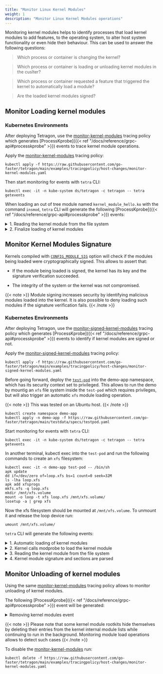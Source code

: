 ```yaml
---
title: "Monitor Linux Kernel Modules"
weight: 1
description: "Monitor Linux Kernel Modules operations"
---
```


Monitoring kernel modules helps to identify processes that load kernel modules to add features,
to the operating system, to alter host system functionality or even hide their behaviour. This
can be used to answer the following questions:

> Which process or container is changing the kernel?

> Which process or container is loading or unloading kernel modules in the cuslter?

> Which process or container requested a feature that triggered the kernel to automatically load a module?

> Are the loaded kernel modules signed?

## Monitor Loading kernel modules

### Kubernetes Environments

After deploying Tetragon, use the [monitor-kernel-modules](https://raw.githubusercontent.com/go-faster/tetragon/main/examples/tracingpolicy/host-changes/monitor-kernel-modules.yaml) tracing policy which generates [ProcessKprobe]({{< ref "/docs/reference/grpc-api#processkprobe" >}}) events
to trace kernel module operations.

Apply the [monitor-kernel-modules](https://raw.githubusercontent.com/go-faster/tetragon/main/examples/tracingpolicy/host-changes/monitor-kernel-modules.yaml) tracing policy:
```shell
kubectl apply -f https://raw.githubusercontent.com/go-faster/tetragon/main/examples/tracingpolicy/host-changes/monitor-kernel-modules.yaml
```

Then start monitoring for events with `tetra` CLI:
```shell
kubectl exec -it -n kube-system ds/tetragon -c tetragon -- tetra getevents
```

When loading an out of tree module named `kernel_module_hello.ko` with the command `insmod`,
`tetra` CLI will generate the following [ProcessKprobe]({{< ref "/docs/reference/grpc-api#processkprobe" >}}) events:

<details><summary> 1. Reading the kernel module from the file system </summary>
<p>

```json
{
  "process_kprobe": {
    "process": {
      "exec_id": "OjEzMTg4MTQwNDUwODkwOjgyMDIz",
      "pid": 82023,
      "uid": 0,
      "cwd": "/home/tixxdz/tetragon",
      "binary": "/usr/sbin/insmod",
      "arguments": "contrib/tester-progs/kernel_module_hello.ko",
      "flags": "execve clone",
      "start_time": "2023-08-30T11:01:22.846516679Z",
      "auid": 1000,
      "parent_exec_id": "OjEzMTg4MTM4MjY2ODQyOjgyMDIy",
      "refcnt": 1,
      "tid": 82023
    },
    "parent": {
      "exec_id": "OjEzMTg4MTM4MjY2ODQyOjgyMDIy",
      "pid": 82022,
      "uid": 1000,
      "cwd": "/home/tixxdz/tetragon",
      "binary": "/usr/bin/sudo",
      "arguments": "insmod contrib/tester-progs/kernel_module_hello.ko",
      "flags": "execve",
      "start_time": "2023-08-30T11:01:22.844332959Z",
      "auid": 1000,
      "parent_exec_id": "OjEzMTg1NTE3MTgzNDM0OjgyMDIx",
      "refcnt": 1,
      "tid": 0
    },
    "function_name": "security_kernel_read_file",
    "args": [
      {
        "file_arg": {
          "path": "/home/tixxdz/tetragon/contrib/tester-progs/kernel_module_hello.ko"
        }
      },
      {
        "int_arg": 2
      }
    ],
    "return": {
      "int_arg": 0
    },
    "action": "KPROBE_ACTION_POST"
  },
  "time": "2023-08-30T11:01:22.847554295Z"
}
```

In addition to the process metadata from exec events, [ProcessKprobe]({{< ref "/docs/reference/grpc-api#processkprobe" >}}) events contain the arguments of the observed call. In the above case they are:

- `security_kernel_read_file`: the kernel security hook when the kernel loads file specified by user space.
- `file_arg`: the full path of the kernel module on the file system.

</p>
</details>

<details><summary> 2. Finalize loading of kernel modules </summary>
<p>

```json
{
  "process_kprobe": {
    "process": {
      "exec_id": "OjEzMTg4MTQwNDUwODkwOjgyMDIz",
      "pid": 82023,
      "uid": 0,
      "cwd": "/home/tixxdz/tetragon",
      "binary": "/usr/sbin/insmod",
      "arguments": "contrib/tester-progs/kernel_module_hello.ko",
      "flags": "execve clone",
      "start_time": "2023-08-30T11:01:22.846516679Z",
      "auid": 1000,
      "parent_exec_id": "OjEzMTg4MTM4MjY2ODQyOjgyMDIy",
      "refcnt": 1,
      "tid": 82023
    },
    "parent": {
      "exec_id": "OjEzMTg4MTM4MjY2ODQyOjgyMDIy",
      "pid": 82022,
      "uid": 1000,
      "cwd": "/home/tixxdz/tetragon",
      "binary": "/usr/bin/sudo",
      "arguments": "insmod contrib/tester-progs/kernel_module_hello.ko",
      "flags": "execve",
      "start_time": "2023-08-30T11:01:22.844332959Z",
      "auid": 1000,
      "parent_exec_id": "OjEzMTg1NTE3MTgzNDM0OjgyMDIx",
      "refcnt": 1,
      "tid": 0
    },
    "function_name": "do_init_module",
    "args": [
      {
        "module_arg": {
          "name": "kernel_module_hello",
          "tainted": [
            "TAINT_OUT_OF_TREE_MODULE",
            "TAINT_UNSIGNED_MODULE"
          ]
        }
      }
    ],
    "action": "KPROBE_ACTION_POST"
  },
  "time": "2023-08-30T11:01:22.847638990Z"
}
```

This [ProcessKprobe]({{< ref "/docs/reference/grpc-api#processkprobe" >}}) event contains:

- `do_init_module`: the function call where the module is finaly loaded.
- [`module_arg`]({{< ref "/docs/reference/grpc-api#kernelmodule" >}}): the kernel module information, it contains:
  - `name`: the name of the kernel module as a string.
  - [`tainted`]({{< ref "/docs/reference/grpc-api#taintedbitstype" >}}): the module tainted flags that will be applied on the kernel. In the example above, it indicates we are loading an out-of-tree module, that is unsigned module which may compromise the integrity of our system.

</p>
</details>

## Monitor Kernel Modules Signature

Kernels compiled with [`CONFIG_MODULE_SIG`](https://docs.kernel.org/admin-guide/module-signing.html) option will check if the modules being loaded were cryptographically signed.
This allows to assert that:

* If the module being loaded is signed, the kernel has its key and the signature verification succeeded.

* The integrity of the system or the kernel was not compromised.

{{< note >}}
Module signing increases security by identifying malicious modules loaded into the kernel. It is also possible to
deny loading such modules if the signature verification fails.
{{< /note >}}

### Kubernetes Environments

After deploying Tetragon, use the [monitor-signed-kernel-modules](https://raw.githubusercontent.com/go-faster/tetragon/main/examples/tracingpolicy/host-changes/monitor-signed-kernel-modules.yaml) tracing policy which generates [ProcessKprobe]({{< ref "/docs/reference/grpc-api#processkprobe" >}}) events
to identify if kernel modules are signed or not.

Apply the [monitor-signed-kernel-modules](https://raw.githubusercontent.com/go-faster/tetragon/main/examples/tracingpolicy/host-changes/monitor-signed-kernel-modules.yaml) tracing policy:
```shell
kubectl apply -f https://raw.githubusercontent.com/go-faster/tetragon/main/examples/tracingpolicy/host-changes/monitor-signed-kernel-modules.yaml
```

Before going forward, deploy the [`test-pod`](https://raw.githubusercontent.com/go-faster/tetragon/main/testdata/specs/testpod.yaml) into the demo-app namespace, which has its security context set to privileged.
This allows to run the demo by mountig an `xfs` file system inside the `test-pod` which requires privileges,
but will also trigger an automatic `xfs` module loading operation.

{{< note >}}
This was tested on an Ubuntu host.
{{< /note >}}


```shell
kubectl create namespace demo-app
kubectl apply -n demo-app -f https://raw.githubusercontent.com/go-faster/tetragon/main/testdata/specs/testpod.yaml
```

Start monitoring for events with `tetra` CLI:
```shell
kubectl exec -it -n kube-system ds/tetragon -c tetragon -- tetra getevents
```

In another terminal, kubectl exec into the `test-pod` and run the following commands to create an `xfs` filesystem:
```shell
kubectl exec -it -n demo-app test-pod -- /bin/sh
apk update
dd if=/dev/zero of=loop.xfs bs=1 count=0 seek=32M
ls -lha loop.xfs
apk add xfsprogs
mkfs.xfs -q loop.xfs
mkdir /mnt/xfs.volume
mount -o loop -t xfs loop.xfs /mnt/xfs.volume/
losetup -a | grep xfs
```

Now the xfs filesystem should be mounted at `/mnt/xfs.volume`. To unmount it and release the loop device run:
```shell
umount /mnt/xfs.volume/
```

`tetra` CLI will generate the following events:

<details><summary> 1. Automatic loading of kernel modules </summary>
<p>

First the `mount` command will trigger an automatic operation to load the `xfs` kernel module.

```json
{
  "process_kprobe": {
    "process": {
      "exec_id": "a2luZC1jb250cm9sLXBsYW5lOjQxMjc1NTA0OTk5NTcyOjEzMDg3Ng==",
      "pid": 130876,
      "uid": 0,
      "cwd": "/",
      "binary": "/bin/mount",
      "arguments": "-o loop -t xfs loop.xfs /mnt/xfs.volume/",
      "flags": "execve rootcwd clone",
      "start_time": "2023-09-09T23:27:42.732039059Z",
      "auid": 4294967295,
      "pod": {
        "namespace": "demo-app",
        "name": "test-pod",
        "container": {
          "id": "containerd://1e910d5cc8d8d68c894934170b162ef93aea5652867ed6bd7c620c7e3f9a10f1",
          "name": "test-pod",
          "image": {
            "id": "docker.io/cilium/starwars@sha256:f92c8cd25372bac56f55111469fe9862bf682385a4227645f5af155eee7f58d9",
            "name": "docker.io/cilium/starwars:latest"
          },
          "start_time": "2023-09-09T22:46:09Z",
          "pid": 45672
        },
        "workload": "test-pod"
      },
      "docker": "1e910d5cc8d8d68c894934170b162ef",
      "parent_exec_id": "a2luZC1jb250cm9sLXBsYW5lOjQxMjYyOTc1MjI1MDkzOjEzMDgwOQ==",
      "refcnt": 1,
      "tid": 130876
    },
    "parent": {
      "exec_id": "a2luZC1jb250cm9sLXBsYW5lOjQxMjYyOTc1MjI1MDkzOjEzMDgwOQ==",
      "pid": 130809,
      "uid": 0,
      "cwd": "/",
      "binary": "/bin/sh",
      "flags": "execve rootcwd clone",
      "start_time": "2023-09-09T23:27:30.202263472Z",
      "auid": 4294967295,
      "pod": {
        "namespace": "demo-app",
        "name": "test-pod",
        "container": {
          "id": "containerd://1e910d5cc8d8d68c894934170b162ef93aea5652867ed6bd7c620c7e3f9a10f1",
          "name": "test-pod",
          "image": {
            "id": "docker.io/cilium/starwars@sha256:f92c8cd25372bac56f55111469fe9862bf682385a4227645f5af155eee7f58d9",
            "name": "docker.io/cilium/starwars:latest"
          },
          "start_time": "2023-09-09T22:46:09Z",
          "pid": 45612
        },
        "workload": "test-pod"
      },
      "docker": "1e910d5cc8d8d68c894934170b162ef",
      "parent_exec_id": "a2luZC1jb250cm9sLXBsYW5lOjQxMjYyOTEwMjM3OTQ2OjEzMDgwMA==",
      "tid": 130809
    },
    "function_name": "security_kernel_module_request",
    "args": [
      {
        "string_arg": "fs-xfs"
      }
    ],
    "return": {
      "int_arg": 0
    },
    "action": "KPROBE_ACTION_POST"
  },
  "node_name": "kind-control-plane",
  "time": "2023-09-09T23:27:42.751151233Z"
}
```

In addition to the process metadata from exec events, [ProcessKprobe]({{< ref "/docs/reference/grpc-api#processkprobe" >}}) event contains the arguments of the observed call. In the above case they are:

- `security_kernel_module_request`: the kernel security hook where modules are loaded on-demand.
- `string_arg`: the name of the kernel module. When modules are automatically loaded, for security reasons, 
  the kernel prefixes the module with the name of the subsystem that requested it. In our case, it's requested
  by the file system subsystem, hence the name is `fs-xfs`.

</p>
</details>

<details><summary> 2. Kernel calls modprobe to load the kernel module </summary>
<p>

The kernel will then call user space `modprobe` to load the kernel module.

```json
{
  "process_exec": {
    "process": {
      "exec_id": "a2luZC1jb250cm9sLXBsYW5lOjQxMjc1NTI0MjYzMjIxOjEzMDg3Nw==",
      "pid": 130877,
      "uid": 0,
      "cwd": "/",
      "binary": "/sbin/modprobe",
      "arguments": "-q -- fs-xfs",
      "flags": "execve rootcwd clone",
      "start_time": "2023-09-09T23:27:42.751301124Z",
      "auid": 4294967295,
      "parent_exec_id": "a2luZC1jb250cm9sLXBsYW5lOjE6MA==",
      "tid": 130877
    },
    "parent": {
      "exec_id": "a2luZC1jb250cm9sLXBsYW5lOjE6MA==",
      "pid": 0,
      "uid": 0,
      "binary": "<kernel>",
      "flags": "procFS",
      "start_time": "2023-09-09T11:59:47.227037763Z",
      "auid": 0,
      "parent_exec_id": "a2luZC1jb250cm9sLXBsYW5lOjE6MA==",
      "tid": 0
    }
  },
  "node_name": "kind-control-plane",
  "time": "2023-09-09T23:27:42.751300984Z"
}
```

The [ProcessExec]({{< ref "/docs/reference/grpc-api#processexec" >}}) event where `modprobe` tries to load the `xfs` module.

{{< note >}}
Here `modprobe` is started in the initial Linux host namespaces, outside of the container namespaces. When kernel
modules are loaded on-demand, the kernel will spawn a user space process `modprobe` that finds and load the appropriate
module from the host file system. This is done on behalf of the container and since its originate from the kernel then
the inherited Linux namespaces including the file system are eventually from the host.
{{< /note >}}

</p>
</details>

<details><summary> 3. Reading the kernel module from the file system </summary>
<p>

`modprobe` will read the passed `xfs` kernel module from the host file system.

```json
{
  "process_kprobe": {
    "process": {
      "exec_id": "a2luZC1jb250cm9sLXBsYW5lOjQxMjc1NTI0MjYzMjIxOjEzMDg3Nw==",
      "pid": 130877,
      "uid": 0,
      "cwd": "/",
      "binary": "/sbin/modprobe",
      "arguments": "-q -- fs-xfs",
      "flags": "execve rootcwd clone",
      "start_time": "2023-09-09T23:27:42.751301124Z",
      "auid": 4294967295,
      "parent_exec_id": "a2luZC1jb250cm9sLXBsYW5lOjE6MA==",
      "refcnt": 1,
      "tid": 130877
    },
    "parent": {
      "exec_id": "a2luZC1jb250cm9sLXBsYW5lOjE6MA==",
      "pid": 0,
      "uid": 0,
      "binary": "<kernel>",
      "flags": "procFS",
      "start_time": "2023-09-09T11:59:47.227037763Z",
      "auid": 0,
      "parent_exec_id": "a2luZC1jb250cm9sLXBsYW5lOjE6MA==",
      "tid": 0
    },
    "function_name": "security_kernel_read_file",
    "args": [
      {
        "file_arg": {
          "path": "/usr/lib/modules/6.2.0-32-generic/kernel/fs/xfs/xfs.ko"
        }
      },
      {
        "int_arg": 2
      }
    ],
    "return": {
      "int_arg": 0
    },
    "action": "KPROBE_ACTION_POST"
  },
  "node_name": "kind-control-plane",
  "time": "2023-09-09T23:27:42.752425825Z"
}
```

This [ProcessKprobe]({{< ref "/docs/reference/grpc-api#processkprobe" >}}) event contains:

- `security_kernel_read_file`: the kernel security hook when the kernel loads file specified by user space.
- `file_arg`: the full path of the kernel module on the host file system.

</p>
</details>

<details><summary> 4. Kernel module signature and sections are parsed </summary>
<p>

The final event is when the kernel is parsing the module sections. If all succeed the module will be loaded.

```json
{
  "process_kprobe": {
    "process": {
      "exec_id": "a2luZC1jb250cm9sLXBsYW5lOjQxMjc1NTI0MjYzMjIxOjEzMDg3Nw==",
      "pid": 130877,
      "uid": 0,
      "cwd": "/",
      "binary": "/sbin/modprobe",
      "arguments": "-q -- fs-xfs",
      "flags": "execve rootcwd clone",
      "start_time": "2023-09-09T23:27:42.751301124Z",
      "auid": 4294967295,
      "parent_exec_id": "a2luZC1jb250cm9sLXBsYW5lOjE6MA==",
      "refcnt": 1,
      "tid": 130877
    },
    "parent": {
      "exec_id": "a2luZC1jb250cm9sLXBsYW5lOjE6MA==",
      "pid": 0,
      "uid": 0,
      "binary": "<kernel>",
      "flags": "procFS",
      "start_time": "2023-09-09T11:59:47.227037763Z",
      "auid": 0,
      "parent_exec_id": "a2luZC1jb250cm9sLXBsYW5lOjE6MA==",
      "tid": 0
    },
    "function_name": "find_module_sections",
    "args": [
      {
        "module_arg": {
          "name": "xfs",
          "signature_ok": true
        }
      }
    ],
    "action": "KPROBE_ACTION_POST"
  },
  "node_name": "kind-control-plane",
  "time": "2023-09-09T23:27:42.760880332Z"
}
```

This [ProcessKprobe]({{< ref "/docs/reference/grpc-api#processkprobe" >}}) event contains the module argument.

- `find_module_sections`: the function call where the kernel parses the module sections.
- [`module_arg`]({{< ref "/docs/reference/grpc-api#kernelmodule" >}}): the kernel module information, it contains:
  - `name`: the name of the kernel module as a string.
  - `signature_ok`: a boolean value, if set to `true` then module signature was successfully verified by the kernel. If it is `false`
     or missing then the signature verification was not performed or probably failed. In all cases this means the integrity of the system has been compromised. Depends on kernels compiled with [`CONFIG_MODULE_SIG`](https://docs.kernel.org/admin-guide/module-signing.html) option.

</p>
</details>


## Monitor Unloading of kernel modules

Using the same [monitor-kernel-modules](https://raw.githubusercontent.com/go-faster/tetragon/main/examples/tracingpolicy/host-changes/monitor-kernel-modules.yaml) tracing policy allows to monitor unloading of kernel modules.

The following [ProcessKprobe]({{< ref "/docs/reference/grpc-api#processkprobe" >}}) event will be generated:

<details><summary> Removing kernel modules event </summary>
<p>

```json
{
  "process_kprobe": {
    "process": {
      "exec_id": "OjMzNzQ4NzY1MDAyNDk5OjI0OTE3NQ==",
      "pid": 249175,
      "uid": 0,
      "cwd": "/home/tixxdz/tetragon",
      "binary": "/usr/sbin/rmmod",
      "arguments": "kernel_module_hello",
      "flags": "execve clone",
      "start_time": "2023-08-30T16:44:03.471068355Z",
      "auid": 1000,
      "parent_exec_id": "OjMzNzQ4NzY0MjQ4MTY5OjI0OTE3NA==",
      "refcnt": 1,
      "tid": 249175
    },
    "parent": {
      "exec_id": "OjMzNzQ4NzY0MjQ4MTY5OjI0OTE3NA==",
      "pid": 249174,
      "uid": 1000,
      "cwd": "/home/tixxdz/tetragon",
      "binary": "/usr/bin/sudo",
      "arguments": "rmmod kernel_module_hello",
      "flags": "execve",
      "start_time": "2023-08-30T16:44:03.470314558Z",
      "auid": 1000,
      "parent_exec_id": "OjMzNzQ2MjA5OTUxODI4OjI0OTE3Mw==",
      "refcnt": 1,
      "tid": 0
    },
    "function_name": "free_module",
    "args": [
      {
        "module_arg": {
          "name": "kernel_module_hello",
          "tainted": [
            "TAINT_OUT_OF_TREE_MODULE",
            "TAINT_UNSIGNED_MODULE"
          ]
        }
      }
    ],
    "action": "KPROBE_ACTION_POST"
  },
  "time": "2023-08-30T16:44:03.471984676Z"
}
```

</p>
</details>

{{< note >}}
Please note that some kernel module rootkits hide themselves by deleting their
entries from the kernel internal module lists while continuing to run in the background.
Monitoring module load operations allows to detect such cases
{{< /note >}}

To disable the [monitor-kernel-modules](https://raw.githubusercontent.com/go-faster/tetragon/main/examples/tracingpolicy/host-changes/monitor-kernel-modules.yaml) run:

```shell
kubectl delete -f https://raw.githubusercontent.com/go-faster/tetragon/main/examples/tracingpolicy/host-changes/monitor-kernel-modules.yaml
```
